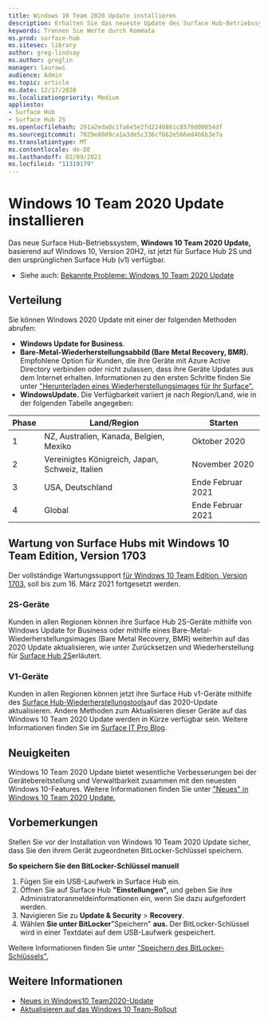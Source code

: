 ```yaml
---
title: Windows 10 Team 2020 Update installieren
description: Erhalten Sie das neueste Update des Surface Hub-Betriebssystems, Windows 10 Team 2020 Update.
keywords: Trennen Sie Werte durch Kommata
ms.prod: surface-hub
ms.sitesec: library
author: greg-lindsay
ms.author: greglin
manager: laurawi
audience: Admin
ms.topic: article
ms.date: 12/17/2020
ms.localizationpriority: Medium
appliesto:
- Surface Hub
- Surface Hub 2S
ms.openlocfilehash: 291a2eda0c1fa6e5e2fd2240861c8570d00054df
ms.sourcegitcommit: 7029e80d9ca1a3de5c336cf662e566ed4b6b3e7a
ms.translationtype: MT
ms.contentlocale: de-DE
ms.lasthandoff: 02/09/2021
ms.locfileid: "11319179"
---
```

# Windows 10 Team 2020 Update installieren 

Das neue Surface Hub-Betriebssystem, **Windows 10 Team 2020 Update,** basierend auf Windows 10, Version 20H2, ist jetzt für Surface Hub 2S und den ursprünglichen Surface Hub (v1) verfügbar. 

- Siehe auch: [Bekannte Probleme: Windows 10 Team 2020 Update](surface-hub-2020-team-update-known-issues.md)

## Verteilung

Sie können Windows 2020 Update mit einer der folgenden Methoden abrufen:

- **Windows Update for Business**.
- **Bare-Metal-Wiederherstellungsabbild (Bare Metal Recovery, BMR).** Empfohlene Option für Kunden, die ihre Geräte mit Azure Active Directory verbinden oder nicht zulassen, dass ihre Geräte Updates aus dem Internet erhalten. Informationen zu den ersten Schritte finden Sie unter ["Herunterladen eines Wiederherstellungsimages für Ihr Surface".](https://support.microsoft.com/surfacerecoveryimage)
- **WindowsUpdate.** Die Verfügbarkeit variiert je nach Region/Land, wie in der folgenden Tabelle angegeben:

| Phase | Land/Region                         | Starten          |
| ----- | -------------------------------------- | ----------------- |
| 1     | NZ, Australien, Kanada, Belgien, Mexiko | Oktober 2020  |
| 2     | Vereinigtes Königreich, Japan, Schweiz, Italien          | November 2020 |
| 3     | USA, Deutschland                            | Ende Februar 2021 |
| 4     | Global                                 | Ende Februar 2021 |

## Wartung von Surface Hubs mit Windows 10 Team Edition, Version 1703 

Der vollständige Wartungssupport [für Windows 10 Team Edition, Version 1703,](https://support.microsoft.com/topic/november-12-2019-kb4525245-os-build-15063-2172-dfc81b85-11a6-54ef-4370-11408193419f) soll bis zum 16. März 2021 fortgesetzt werden.

### 2S-Geräte 

Kunden in allen Regionen können ihre Surface Hub 2S-Geräte mithilfe von Windows Update for Business oder mithilfe eines Bare-Metal-Wiederherstellungsimages (Bare Metal Recovery, BMR) weiterhin auf das 2020 Update aktualisieren, wie unter Zurücksetzen und Wiederherstellung für [Surface Hub 2S](surface-hub-2s-recover-reset.md)erläutert.

### V1-Geräte 

Kunden in allen Regionen können jetzt ihre Surface Hub v1-Geräte mithilfe des [Surface Hub-Wiederherstellungstools](surface-hub-recovery-tool.md)auf das 2020-Update aktualisieren. Andere Methoden zum Aktualisieren dieser Geräte auf das Windows 10 Team 2020 Update werden in Kürze verfügbar sein. Weitere Informationen finden Sie im [Surface IT Pro Blog](https://techcommunity.microsoft.com/t5/surface-it-pro-blog/update-to-the-windows-10-team-rollout/ba-p/1669655).
 
## Neuigkeiten 

Windows 10 Team 2020 Update bietet wesentliche Verbesserungen bei der Gerätebereitstellung und Verwaltbarkeit zusammen mit den neuesten Windows 10-Features. Weitere Informationen finden Sie unter ["Neues" in Windows 10 Team 2020 Update.](surface-hub-2020-update-whats-new.md)
 
## Vorbemerkungen

Stellen Sie vor der Installation von Windows 10 Team 2020 Update sicher, dass Sie den ihrem Gerät zugeordneten BitLocker-Schlüssel speichern. 

**So speichern Sie den BitLocker-Schlüssel manuell**

1. Fügen Sie ein USB-Laufwerk in Surface Hub ein.
2. Öffnen Sie auf Surface Hub **"Einstellungen",** und geben Sie ihre Administratoranmeldeinformationen ein, wenn Sie dazu aufgefordert werden.
3. Navigieren Sie zu **Update & Security**  >  **Recovery**.
4. Wählen **Sie unter BitLocker**"Speichern" **aus.** Der BitLocker-Schlüssel wird in einer Textdatei auf dem USB-Laufwerk gespeichert.

Weitere Informationen finden Sie unter ["Speichern des BitLocker-Schlüssels".](save-bitlocker-key-surface-hub.md)

## Weitere Informationen

- [Neues in Windows10 Team2020-Update](surface-hub-2020-update-whats-new.md)
- [Aktualisieren auf das Windows 10 Team-Rollout](https://techcommunity.microsoft.com/t5/surface-it-pro-blog/update-to-the-windows-10-team-rollout/ba-p/1669655)
